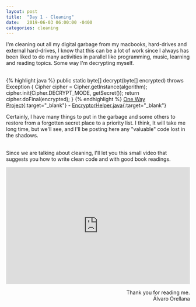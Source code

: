 ```yaml
---
layout: post
title:  "Day 1 - Cleaning"
date:   2019-06-03 06:00:00 -0400
categories: cleaning
---
```


I'm cleaning out all my digital garbage from my macbooks, hard-drives and external hard-drives,
I know that this can be a lot of work since I always has been liked to do many activities in parallel
like programming, music, learning and reading topics. Some way I'm decrypting myself. <br/><br/>

{% highlight java %}
    public static byte[] decrypt(byte[] encrypted) throws Exception {
        Cipher cipher = Cipher.getInstance(algorithm);
        cipher.init(Cipher.DECRYPT_MODE, getSecret());
        return cipher.doFinal(encrypted);
    }
{% endhighlight %}
[One Way Project](https://github.com/tiveor/oneway){:target="_blank"} - [EncryptorHelper.java](https://raw.githubusercontent.com/tiveor/oneway/master/src/main/java/tive/security/EncryptorHelper.java){:target="_blank"}
<br/>

<p>
Certainly, I have many things to put in the garbage and some others to restore from a forgotten secret place to a priority list.
I think, It will take me long time, but we'll see, and I'll be posting here any "valuable" code lost in the shadows.<br/><br/>
</p>
<p>
Since we are talking about cleaning, I'll let you this small video that suggests you how to write clean code and with good book readings.
</p>
<iframe width="100%" height="320" src="https://www.youtube.com/embed/aG5ks3de_wQ" frameborder="0" allowfullscreen></iframe>
<br/>
<p style="text-align: right">
Thank you for reading me.<br>
&Aacute;lvaro Orellana
</p>
